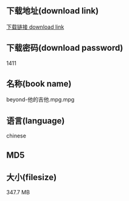 ## 下载地址(download link)
[下载链接 download link](https://voluble-croquembouche-d321dc.netlify.app/?s=beyond-%E4%BB%96%E7%9A%84%E5%90%89%E4%BB%96.mpg)

## 下载密码(download password)
1411

## 名称(book name)
beyond-他的吉他.mpg.mpg

## 语言(language)
chinese

## MD5


## 大小(filesize)
347.7 MB
